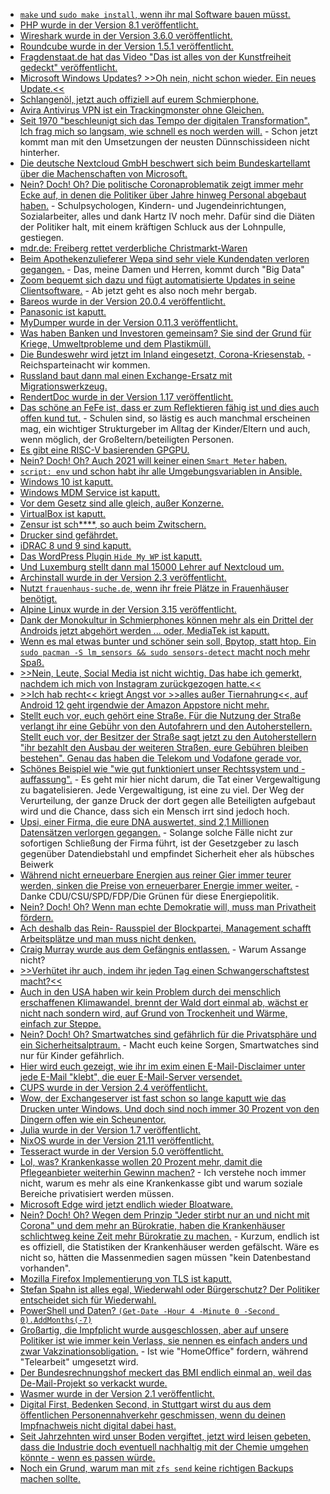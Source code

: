 * [`make` und `sudo make install`, wenn ihr mal Software bauen müsst.](https://opensource.com/article/21/11/compiling-code)
* [PHP wurde in der Version 8.1 veröffentlicht.](https://lwn.net/Articles/877024/rss)
* [Wireshark wurde in der Version 3.6.0 veröffentlicht.](https://scheible.it/wireshark-version_3-6-0/)
* [Roundcube wurde in der Version 1.5.1 veröffentlicht.](https://roundcube.net/news/2021/11/28/update-1.5.1-released)
* [Fragdenstaat.de hat das Video "Das ist alles von der Kunstfreiheit gedeckt" veröffentlicht.](https://netzpolitik.org/2021/musik-alles-von-der-informationsfreiheit-gedeckt/)
* [Microsoft Windows Updates? >>Oh nein, nicht schon wieder. Ein neues Update.<<](https://www.borncity.com/blog/2021/11/29/windows-10-11-mini-umfrage-die-ergebnisse-sind-eine-klatsche-fr-microsoft-2021/)
* [Schlangenöl, jetzt auch offiziell auf eurem Schmierphone.](https://www.kuketz-blog.de/truegerische-sicherheit-virenscanner-apps-sind-schlichtweg-ueberfluessig/)
* [Avira Antivirus VPN ist ein Trackingmonster ohne Gleichen.](https://www.kuketz-blog.de/avira-security-antivirus-vpn-tracking-ohne-zustimmung/)
* [Seit 1970 "beschleunigt sich das Tempo der digitalen Transformation". Ich frag mich so langsam, wie schnell es noch werden will.](https://www.windowspro.de/sponsored/dynatrace/umfrage-700-cios-was-sind-aktuell-groessten-herausforderungen-hindernisse-fuer) - Schon jetzt kommt man mit den Umsetzungen der neusten Dünnschissideen nicht hinterher.
* [Die deutsche Nextcloud GmbH beschwert sich beim Bundeskartellamt über die Machenschaften von Microsoft.](https://nextcloud.com/blog/eu-tech-sector-fights-for-a-level-playing-field-with-microsoft/)
* [Nein? Doch! Oh? Die politische Coronaproblematik zeigt immer mehr Ecke auf, in denen die Politiker über Jahre hinweg Personal abgebaut haben.](https://blog.fefe.de/?ts=9f5a22b1) - Schulpsychologen, Kindern- und Jugendeinrichtungen, Sozialarbeiter, alles und dank Hartz IV noch mehr. Dafür sind die Diäten der Politiker halt, mit einem kräftigen Schluck aus der Lohnpulle, gestiegen.
* [mdr.de: Freiberg rettet verderbliche Christmarkt-Waren](https://www.mdr.de/nachrichten/sachsen/chemnitz/freiberg/verkauf-ware-weihnachtsmarkt-freiberg-100.html)
* [Beim Apothekenzulieferer Wepa sind sehr viele Kundendaten verloren gegangen.](https://www.borncity.com/blog/2021/11/29/datenschutzvorfall-bei-wepa-kundendaten-von-tausenden-apotheken-verschickt/) - Das, meine Damen und Herren, kommt durch "Big Data"
* [Zoom bequemt sich dazu und fügt automatisierte Updates in seine Clientsoftware.](https://www.bleepingcomputer.com/news/security/zoom-finally-adds-automatic-updates-to-windows-macos-clients/) - Ab jetzt geht es also noch mehr bergab.
* [Bareos wurde in der Version 20.0.4 veröffentlicht.](https://www.bareos.com/de/bareos-20-0-4-maintenance-releases/)
* [Panasonic ist kaputt.](https://www.bleepingcomputer.com/news/security/panasonic-discloses-data-breach-after-network-hack/)
* [MyDumper wurde in der Version 0.11.3 veröffentlicht.](https://www.percona.com/blog/mydumper-0-11-3-is-now-available/)
* [Was haben Banken und Investoren gemeinsam? Sie sind der Grund für Kriege, Umweltprobleme und dem Plastikmüll.](https://netzfrauen.org/2021/11/29/plastik-7/)
* [Die Bundeswehr wird jetzt im Inland eingesetzt, Corona-Kriesenstab.](https://tuxproject.de/blog/2021/11/si-vis-pacem-para-bellum-21/) - Reichsparteinacht wir kommen.
* [Russland baut dann mal einen Exchange-Ersatz mit Migrationswerkzeug.](https://www.borncity.com/blog/2021/11/28/astra-entwickelt-software-stack-mit-exchange-server-ersatz-fr-russland/)
* [RendertDoc wurde in der Version 1.17 veröffentlicht.](https://www.phoronix.com/scan.php?page=news_item&px=RenderDoc-1.17-Released)
* [Das schöne an FeFe ist, dass er zum Reflektieren fähig ist und dies auch offen kund tut.](https://blog.fefe.de/?ts=9f5a2e3d) - Schulen sind, so lästig es auch manchmal erscheinen mag, ein wichtiger Strukturgeber im Alltag der Kinder/Eltern und auch, wenn möglich, der Großeltern/beteiligten Personen.
* [Es gibt eine RISC-V basierenden GPGPU.](https://www.phoronix.com/scan.php?page=news_item&px=Vortex-RISC-V-GPGPU)
* [Nein? Doch! Oh? Auch 2021 will keiner einen `Smart Meter` haben.](https://www.borncity.com/blog/2021/11/30/bitcom-umfrage-zu-smart-meter-mehrheit-der-leute-will-sie-nicht/)
* [`script: env` und schon habt ihr alle Umgebungsvariablen in Ansible.](https://www.shellhacks.com/gitlab-ci-cd-print-all-environment-variables/)
* [Windows 10 ist kaputt.](https://www.bleepingcomputer.com/news/security/new-windows-10-zero-day-gives-admin-rights-gets-unofficial-patch/)
* [Windows MDM Service ist kaputt.](https://www.borncity.com/blog/2021/11/27/0patch-fixt-lpe-schwachstelle-cve-2021-24084-in-mobile-device-management-service/)
* [Vor dem Gesetz sind alle gleich, außer Konzerne.](https://netzfrauen.org/2021/11/27/france-6/)
* [VirtualBox ist kaputt.](https://www.borncity.com/blog/2021/11/27/sentinellabs-findet-drei-sicherheitslcken-in-oracle-virtualbox/)
* [Zensur ist sch****, so auch beim Zwitschern.](https://www.borncity.com/blog/2021/11/26/twitter-account-wegen-berichterstattung-zu-adobe-problemen-per-dcma-gesperrt/)
* [Drucker sind gefährdet.](https://www.borncity.com/blog/2021/11/27/printjack-sicherheitsforscher-warnen-vor-angriffen-auf-drucker/)
* [iDRAC 8 und 9 sind kaputt.](https://www.borncity.com/blog/2021/11/26/sicherheitslcken-in-idrac8-9-software-gefhrden-dell-server/)
* [Das WordPress Plugin `Hide My WP` ist kaputt.](https://www.borncity.com/blog/2021/11/26/wordpress-plugin-hide-my-wp-mit-sql-injection-schwachstelle/)
* [Und Luxemburg stellt dann mal 15000 Lehrer auf Nextcloud um.](https://nextcloud.com/blog/15k-teachers-in-luxembourg-start-using-nextcloud/)
* [Archinstall wurde in der Version 2.3 veröffentlicht.](https://www.phoronix.com/scan.php?page=news_item&px=Archinstall-2.3-Released)
* [Nutzt `frauenhaus-suche.de`, wenn ihr freie Plätze in Frauenhäuser benötigt.](https://netzpolitik.org/2021/haeusliche-gewalt-suchmaschine-fuer-freie-plaetze-in-frauenhaeusern-gestartet/)
* [Alpine Linux wurde in der Version 3.15 veröffentlicht.](https://www.phoronix.com/scan.php?page=news_item&px=Alpine-Linux-3.15)
* [Dank der Monokultur in Schmierphones können mehr als ein Drittel der Androids jetzt abgehört werden ... oder, MediaTek ist kaputt.](https://www.borncity.com/blog/2021/11/24/schwachstelle-in-mediatek-chips-von-android-smartphones/)
* [Wenn es mal etwas bunter und schöner sein soll, Bpytop, statt htop. Ein `sudo pacman -S lm_sensors && sudo sensors-detect` macht noch mehr Spaß.](https://linuxundich.de/gnu-linux/bpytop-als-alternative-zu-top-htop-und-co/)
* [>>Nein, Leute, Social Media ist nicht wichtig. Das habe ich gemerkt, nachdem ich mich von Instagram zurückgezogen hatte.<<](https://www.henning-uhle.eu/informatik/social-media-hat-mich-genug-genervt)
* [>>Ich hab recht<< kriegt Angst vor >>alles außer Tiernahrung<<, auf Android 12 geht irgendwie der Amazon Appstore nicht mehr.](https://blog.fefe.de/?ts=9f58f19a)
* [Stellt euch vor, euch gehört eine Straße. Für die Nutzung der Straße verlangt ihr eine Gebühr von den Autofahrern und den Autoherstellern. Stellt euch vor, der Besitzer der Straße sagt jetzt zu den Autoherstellern "ihr bezahlt den Ausbau der weiteren Straßen, eure Gebühren bleiben bestehen". Genau das haben die Telekom und Vodafone gerade vor.](https://blog.fefe.de/?ts=9f58e952)
* [Schönes Beispiel wie "wie gut funktioniert unser Rechtssystem und -auffassung".](https://blog.fefe.de/?ts=9f58592a) - Es geht mir hier nicht darum, die Tat einer Vergewaltigung zu bagatelisieren. Jede Vergewaltigung, ist eine zu viel. Der Weg der Verurteilung, der ganze Druck der dort gegen alle Beteiligten aufgebaut wird und die Chance, dass sich ein Mensch irrt sind jedoch hoch.
* [Upsi, einer Firma, die eure DNA auswertet, sind 2,1 Millionen Datensätzen verlorgen gegangen.](https://www.bleepingcomputer.com/news/security/dna-testing-firm-discloses-data-breach-affecting-21-million-people/) - Solange solche Fälle nicht zur sofortigen Schließung der Firma führt, ist der Gesetzgeber zu lasch gegenüber Datendiebstahl und empfindet Sicherheit eher als hübsches Beiwerk
* [Während nicht erneuerbare Energien aus reiner Gier immer teurer werden, sinken die Preise von erneuerbarer Energie immer weiter.](https://www.sonnenseite.com/de/wirtschaft/inflation-und-energie-jetzt-das-private-geldvermoegen-nutzen-und-der-inflation-ein-schnippchen-schlagen/) - Danke CDU/CSU/SPD/FDP/Die Grünen für diese Energiepolitik.
* [Nein? Doch! Oh? Wenn man echte Demokratie will, muss man Privatheit fördern.](https://netzpolitik.org/2021/freiheit-und-digitalisierung-keine-demokratie-ohne-privatheit/)
* [Ach deshalb das Rein- Rausspiel der Blockpartei, Management schafft Arbeitsplätze und man muss nicht denken.](https://blog.fefe.de/?ts=9f599397)
* [Craig Murray wurde aus dem Gefängnis entlassen.](https://blog.fefe.de/?ts=9f59944f) - Warum Assange nicht?
* [>>Verhütet ihr auch, indem ihr jeden Tag einen Schwangerschaftstest macht?<<](https://blog.fefe.de/?ts=9f599182)
* [Auch in den USA haben wir kein Problem durch dei menschlich erschaffenen Klimawandel, brennt der Wald dort einmal ab, wächst er nicht nach sondern wird, auf Grund von Trockenheit und Wärme, einfach zur Steppe.](https://blog.fefe.de/?ts=9f5990e8)
* [Nein? Doch! Oh? Smartwatches sind gefährlich für die Privatsphäre und ein Sicherheitsalptraum.](https://www.bleepingcomputer.com/news/security/smartwatches-for-children-are-a-privacy-and-security-nightmare/) - Macht euch keine Sorgen, Smartwatches sind nur für Kinder gefährlich.
* [Hier wird euch gezeigt, wie ihr im exim einen E-Mail-Disclaimer unter jede E-Mail "klebt", die euer E-Mail-Server versendet.](https://www.incredigeek.com/home/adding-email-disclaimer-for-entire-domain-on-whm-cpanel/)
* [CUPS wurde in der Version 2.4 veröffentlicht.](https://www.phoronix.com/scan.php?page=news_item&px=OpenPrinting-CUPS-2.4)
* [Wow, der Exchangeserver ist fast schon so lange kaputt wie das Drucken unter Windows. Und doch sind noch immer 30 Prozent von den Dingern offen wie ein Scheunentor.](https://www.borncity.com/blog/2021/12/01/cert-bund-warnung-30-der-deutschen-exchange-server-mit-offenem-owa-angreifbar/)
* [Julia wurde in der Version 1.7 veröffentlicht.](https://www.phoronix.com/scan.php?page=news_item&px=Julia-1.7-Released)
* [NixOS wurde in der Version 21.11 veröffentlicht.](https://www.phoronix.com/scan.php?page=news_item&px=NixOS-21.11)
* [Tesseract wurde in der Version 5.0 veröffentlicht.](https://www.phoronix.com/scan.php?page=news_item&px=Tesseract-5.0-Released)
* [Lol, was? Krankenkasse wollen 20 Prozent mehr, damit die Pflegeanbieter weiterhin Gewinn machen?](https://blog.fefe.de/?ts=9f59a0b1) - Ich verstehe noch immer nicht, warum es mehr als eine Krankenkasse gibt und warum soziale Bereiche privatisiert werden müssen.
* [Microsoft Edge wird jetzt endlich wieder Bloatware.](https://www.borncity.com/blog/2021/12/01/rger-um-edge-und-das-buy-now-pay-later-bloatware-feature/)
* [Nein? Doch! Oh? Wegen dem Prinzip "Jeder stirbt nur an und nicht mit Corona" und dem mehr an Bürokratie, haben die Krankenhäuser schlichtweg keine Zeit mehr Bürokratie zu machen.](https://blog.fefe.de/?ts=9f59117d) - Kurzum, endlich ist es offiziell, die Statistiken der Krankenhäuser werden gefälscht. Wäre es nicht so, hätten die Massenmedien sagen müssen "kein Datenbestand vorhanden".
* [Mozilla Firefox Implementierung von TLS ist kaputt.](https://blog.fefe.de/?ts=9f593877)
* [Stefan Spahn ist alles egal, Wiederwahl oder Bürgerschutz? Der Politiker entscheidet sich für Wiederwahl.](https://blog.fefe.de/?ts=9f593d95)
* [PowerShell und Daten? `(Get-Date -Hour 4 -Minute 0 -Second 0).AddMonths(-7)`](https://matthewjdegarmo.com/powershell/2021/12/01/playing-with-dates-in-powershell.html)
* [Großartig, die Impfplicht wurde ausgeschlossen, aber auf unsere Politiker ist wie immer kein Verlass, sie nennen es einfach anders und zwar Vakzinationsobligation.](https://www.der-postillon.com/2021/12/vakzinationsobligation.html) - Ist wie "HomeOffice" fordern, während "Telearbeit" umgesetzt wird.
* [Der Bundesrechnungshof meckert das BMI endlich einmal an, weil das De-Mail-Projekt so verkackt wurde.](https://netzpolitik.org/2021/das-bmi-ist-gescheitert-bundesrechnungshof-ruegt-innenministerium-fuer-de-mail/)
* [Wasmer wurde in der Version 2.1 veröffentlicht.](https://www.phoronix.com/scan.php?page=news_item&px=Wasmer-2.1-Released)
* [Digital First, Bedenken Second, in Stuttgart wirst du aus dem öffentlichen Personennahverkehr geschmissen, wenn du deinen Impfnachweis nicht digital dabei hast.](https://tuxproject.de/blog/2021/12/__trashed-3/)
* [Seit Jahrzehnten wird unser Boden vergiftet, jetzt wird leisen gebeten, dass die Industrie doch eventuell nachhaltig mit der Chemie umgehen könnte - wenn es passen würde.](https://www.sonnenseite.com/de/umwelt/chemikalien-umwelt-und-gesundheit-besser-schuetzen/)
* [Noch ein Grund, warum man mit `zfs send` keine richtigen Backups machen sollte.](https://utcc.utoronto.ca/~cks/space/blog/solaris/ZFSDamageIsForever)
